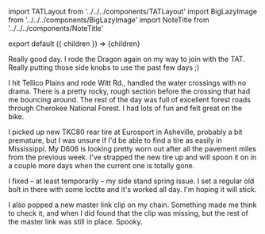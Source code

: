 import TATLayout from '../../../components/TATLayout'
import BigLazyImage from '../../../components/BigLazyImage'
import NoteTitle from '../../../components/NoteTitle'

export default ({ children }) => <TATLayout prev="2018-08-24" next="2018-08-26" >{children}</TATLayout>

<NoteTitle
  title="August 25, 2018 &mdash; Tennessee"
  subtitle="195 miles"
/>

Really good day. I rode the Dragon again on my way to join with the TAT. Really putting those side knobs to use the past few days ;)

I hit Tellico Plains and rode Witt Rd., handled the water crossings with no drama. There is a pretty rocky, rough section before the crossing that had me bouncing around. The rest of the day was full of excellent forest roads through Cherokee National Forest. I had lots of fun and felt great on the bike.

<BigLazyImage src="https://s3.amazonaws.com/tat.honkytonk.in/08/IMG_2626.jpg" />

I picked up new TKC80 rear tire at Eurosport in Asheville, probably a bit premature, but I was unsure if I'd be able to find a tire as easily in Mississippi. My D606 is looking pretty worn out after all the pavement miles from the previous week. I've strapped the new tire up and will spoon it on in a couple more days when the current one is totally gone.

<BigLazyImage src="https://s3.amazonaws.com/tat.honkytonk.in/08/IMG_2628.jpg" />

I fixed &ndash; at least temporarily &ndash; my side stand spring issue. I set a regular old bolt in there with some loctite and it's worked all day. I'm hoping it will stick.

<BigLazyImage src="https://s3.amazonaws.com/tat.honkytonk.in/08/IMG_2623.jpg" />

I also popped a new master link clip on my chain. Something made me think to check it, and when I did found that the clip was missing, but the rest of the master link was still in place. Spooky.
